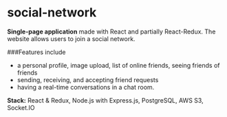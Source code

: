 # social-network

**Single-page application** made with React and partially React-Redux. The website allows users to join a social network.

###Features include 
- a personal profile, image upload, list of online friends, seeing friends of friends
- sending, receiving, and accepting friend requests
- having a real-time conversations in a chat room. 

**Stack:** React & Redux, Node.js with Express.js, PostgreSQL, AWS S3, Socket.IO

